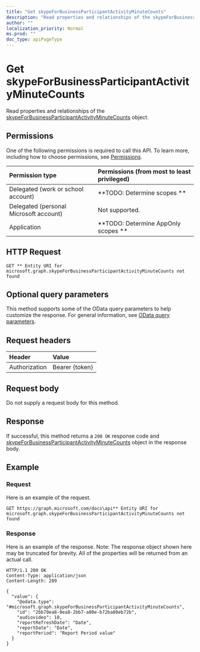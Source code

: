 ```yaml
---
title: "Get skypeForBusinessParticipantActivityMinuteCounts"
description: "Read properties and relationships of the skypeForBusinessParticipantActivityMinuteCounts object."
author: ""
localization_priority: Normal
ms.prod: ""
doc_type: apiPageType
---
```


# Get skypeForBusinessParticipantActivityMinuteCounts

Read properties and relationships of the [skypeForBusinessParticipantActivityMinuteCounts](../resources/skypeforbusinessparticipantactivityminutecounts.md) object.

## Permissions
One of the following permissions is required to call this API. To learn more, including how to choose permissions, see [Permissions](/concepts/permissions-reference.md).

|Permission type|Permissions (from most to least privileged)|
|:---|:---|
|Delegated (work or school account)|**TODO: Determine scopes **|
|Delegated (personal Microsoft account)|Not supported.|
|Application|**TODO: Determine AppOnly scopes **|

## HTTP Request
<!-- {
  "blockType": "ignored"
}
-->
``` http
GET ** Entity URI for microsoft.graph.skypeForBusinessParticipantActivityMinuteCounts not found
```

## Optional query parameters
This method supports some of the OData query parameters to help customize the response. For general information, see [OData query parameters](/graph/query-parameters).

## Request headers
|Header|Value|
|:---|:---|
|Authorization|Bearer {token}|

## Request body
Do not supply a request body for this method.

## Response
If successful, this method returns a `200 OK` response code and [skypeForBusinessParticipantActivityMinuteCounts](../resources/skypeforbusinessparticipantactivityminutecounts.md) object in the response body.

## Example

### Request
Here is an example of the request.
<!-- {
  "blockType": "request",
  "name": "get_skypeforbusinessparticipantactivityminutecounts"
}
-->
``` http
GET https://graph.microsoft.com/docs\api** Entity URI for microsoft.graph.skypeForBusinessParticipantActivityMinuteCounts not found
```

### Response
Here is an example of the response. Note: The response object shown here may be truncated for brevity. All of the properties will be returned from an actual call.
<!-- {
  "blockType": "response",
  "truncated": true,
  "@odata.type": "microsoft.graph.skypeForBusinessParticipantActivityMinuteCounts"
}
-->
``` http
HTTP/1.1 200 OK
Content-Type: application/json
Content-Length: 289

{
  "value": {
    "@odata.type": "#microsoft.graph.skypeForBusinessParticipantActivityMinuteCounts",
    "id": "2bb70ea8-0ea8-2bb7-a80e-b72ba80eb72b",
    "audiovideo": 10,
    "reportRefreshDate": "Date",
    "reportDate": "Date",
    "reportPeriod": "Report Period value"
  }
}
```

